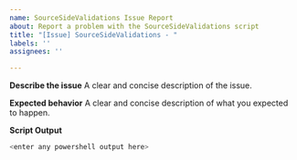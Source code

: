 ```yaml
---
name: SourceSideValidations Issue Report
about: Report a problem with the SourceSideValidations script
title: "[Issue] SourceSideValidations - "
labels: ''
assignees: ''

---
```


**Describe the issue**
A clear and concise description of the issue.

**Expected behavior**
A clear and concise description of what you expected to happen.

**Script Output**
```powershell
<enter any powershell output here>
```
